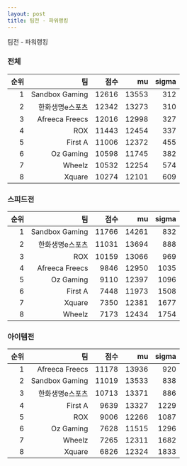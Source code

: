 ```yaml
---
layout: post
title: 팀전 - 파워랭킹
---
```


팀전 - 파워랭킹


### 전체

| 순위 | 팀 | 점수 | mu | sigma |
|---:|---:|---:|---:|---:|
| 1 | Sandbox Gaming | 12616 | 13553 | 312 |
| 2 | 한화생명e스포츠 | 12342 | 13273 | 310 |
| 3 | Afreeca Freecs | 12016 | 12998 | 327 |
| 4 | ROX | 11443 | 12454 | 337 |
| 5 | First A | 11006 | 12372 | 455 |
| 6 | Oz Gaming | 10598 | 11745 | 382 |
| 7 | Wheelz | 10532 | 12254 | 574 |
| 8 | Xquare | 10274 | 12101 | 609 |

### 스피드전

| 순위 | 팀 | 점수 | mu | sigma |
|---:|---:|---:|---:|---:|
| 1 | Sandbox Gaming | 11766 | 14261 | 832 |
| 2 | 한화생명e스포츠 | 11031 | 13694 | 888 |
| 3 | ROX | 10159 | 13066 | 969 |
| 4 | Afreeca Freecs | 9846 | 12950 | 1035 |
| 5 | Oz Gaming | 9110 | 12397 | 1096 |
| 6 | First A | 7448 | 11973 | 1508 |
| 7 | Xquare | 7350 | 12381 | 1677 |
| 8 | Wheelz | 7173 | 12434 | 1754 |

### 아이템전

| 순위 | 팀 | 점수 | mu | sigma |
|---:|---:|---:|---:|---:|
| 1 | Afreeca Freecs | 11178 | 13936 | 920 |
| 2 | Sandbox Gaming | 11019 | 13533 | 838 |
| 3 | 한화생명e스포츠 | 10713 | 13371 | 886 |
| 4 | First A | 9639 | 13327 | 1229 |
| 5 | ROX | 9006 | 12266 | 1087 |
| 6 | Oz Gaming | 7628 | 11515 | 1296 |
| 7 | Wheelz | 7265 | 12311 | 1682 |
| 8 | Xquare | 6826 | 12324 | 1833 |
